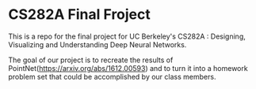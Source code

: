 # CS282A Final Froject

This is a repo for the final project for UC Berkeley's CS282A : Designing, Visualizing and Understanding Deep Neural Networks.

The goal of our project is to recreate the results of PointNet(https://arxiv.org/abs/1612.00593) and to turn it into a homework problem set that could be accomplished by our class members. 
